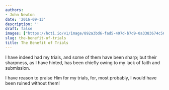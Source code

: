 ```yaml
---
authors:
- John Newton
date: '2016-09-13'
description: ''
draft: false
images: ["https://hcti.io/v1/image/892a3bd6-fad5-497d-b7d9-0a3383674c56.png"]
slug: the-benefit-of-trials
title: The Benefit of Trials
---
```


I have indeed had my trials, and some of them have been sharp; but their sharpness, as I have hinted, has been chiefly owing to my lack of faith and submission.

I have reason to praise Him for my trials, for, most probably, I would have been ruined without them!